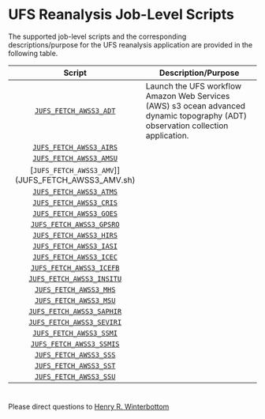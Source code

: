 # UFS Reanalysis Job-Level Scripts

The supported job-level scripts and the corresponding
descriptions/purpose for the UFS reanalysis application are provided
in the following table.

<div align="center">

| Script | Description/Purpose |
| :-------------: | :-------------: |
| [`JUFS_FETCH_AWSS3_ADT`](JUFS_FETCH_AWSS3_ADT.sh) | <div align="left">Launch the UFS workflow Amazon Web Services (AWS) s3 ocean advanced dynamic topography (ADT) observation collection application. </div> |
| [`JUFS_FETCH_AWSS3_AIRS`](JUFS_FETCH_AWSS3_AIRS.sh) | |
| [`JUFS_FETCH_AWSS3_AMSU`](JUFS_FETCH_AWSS3_AMSU.sh) | |
| [`JUFS_FETCH_AWSS3_AMV`]](JUFS_FETCH_AWSS3_AMV.sh)| |
| [`JUFS_FETCH_AWSS3_ATMS`](JUFS_FETCH_AWSS3_ATMS.sh) | |
| [`JUFS_FETCH_AWSS3_CRIS`](JUFS_FETCH_AWSS3_CRIS.sh) | |
| [`JUFS_FETCH_AWSS3_GOES`](JUFS_FETCH_AWSS3_GOES.sh) | |
| [`JUFS_FETCH_AWSS3_GPSRO`](JUFS_FETCH_AWSS3_GPSRO.sh) | |
| [`JUFS_FETCH_AWSS3_HIRS`](JUFS_FETCH_AWSS3_HIRS.sh) | |
| [`JUFS_FETCH_AWSS3_IASI`](JUFS_FETCH_AWSS3_IASI.sh) | |
| [`JUFS_FETCH_AWSS3_ICEC`](JUFS_FETCH_AWSS3_ICEC.sh) | |
| [`JUFS_FETCH_AWSS3_ICEFB`](JUFS_FETCH_AWSS3_ICEFB.sh) | |
| [`JUFS_FETCH_AWSS3_INSITU`](JUFS_FETCH_AWSS3_INSITU.sh) | |
| [`JUFS_FETCH_AWSS3_MHS`](JUFS_FETCH_AWSS3_MHS.sh) | |
| [`JUFS_FETCH_AWSS3_MSU`](JUFS_FETCH_AWSS3_MSU.sh) | |
| [`JUFS_FETCH_AWSS3_SAPHIR`](JUFS_FETCH_AWSS3_SAPHIR.sh) | |
| [`JUFS_FETCH_AWSS3_SEVIRI`](JUFS_FETCH_AWSS3_SEVIRI.sh) | |
| [`JUFS_FETCH_AWSS3_SSMI`](JUFS_FETCH_AWSS3_SSMI.sh) | |
| [`JUFS_FETCH_AWSS3_SSMIS`](JUFS_FETCH_AWSS3_SSMIS.sh) | |
| [`JUFS_FETCH_AWSS3_SSS`](JUFS_FETCH_AWSS3_SSS.sh) | |
| [`JUFS_FETCH_AWSS3_SST`](JUFS_FETCH_AWSS3_SST.sh) | |
| [`JUFS_FETCH_AWSS3_SSU`](JUFS_FETCH_AWSS3_SSU.sh) | |

</div>

#

Please direct questions to [Henry
R. Winterbottom](mailto:henry.winterbottom@noaa.gov?subject=[UFS-Applications])